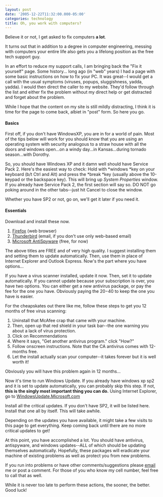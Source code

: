 ```yaml
---
layout: post
date: '2005-12-22T11:32:00.000-05:00'
categories: technology
title: Oh, you work with computers?
---
```


Believe it or not, I get asked to fix computers **a lot**.

It turns out that in addition to a degree in computer engineering, messing with computers your entire life also gets you a lifelong position as the free tech support guy.

In an effort to reduce my support calls, I am bringing back the "Fix it yourself" page. Some history... long ago (in "web" years) I had a page with some basic instructions on how to fix your PC. It was great--I would get a call with the usual symptoms (viruses, popups, sluggishness, yadda, yadda). I would then direct the caller to my website. They'd follow through the list and either fix the problem without my direct help or get distracted and forget about the problem.

While I hope that the content on my site is still mildly distracting, I think it is time for the page to come back, albiet in "post" form. So here you go.

#### Basics

First off, if you don't have WindowsXP, you are in for a world of pain. Most of the tips below will work for you should know that you are using an operating system with security analogous to a straw house with all the doors and windows open...on a windy day...in Kansas...during tornado season...with Dorothy.

So, you should have Windows XP and it damn well should have Service Pack 2. Here's the easiest way to check: Hold with *windows *key on your keyboard (b/t Ctrl and Alt) and press the *break *key (usually above the 10-keypad or the backspace key). This will bring up *System Properties* window. If you already have Service Pack 2, the first section will say so. DO NOT go poking around in the other tabs--just hit Cancel to close the window.

Whether you have SP2 or not, go on, we'll get it later if you need it.

#### Essentials

Download and install these now.

1. [Firefox](http://www.mozilla.com/firefox/) (web browser)
2. [Thunderbird](http://www.mozilla.com/thunderbird/) (email, if you don't use only web-based email)
3. [Microsoft AntiSpyware](http://www.microsoft.com/athome/security/spyware/software/default.mspx) (free, for now)

The above titles are FREE and of very high quality. I suggest installing them and setting them to update automatically. Then, use them in place of Internet Explorer and Outlook Express. Now's the part where you have options...

If you have a virus scanner installed, update it now. Then, set it to update automatically. If you cannot update because your subscription is over, you have two options. You can either get a new antivirus package, or pay the fee for the one you have. Obviously paying the $20-$40 to keep the one you have is easier. 

For the cheapskates out there like me, follow these steps to get you 12 months of free virus scanning:

1. Uninstall that McAfee crap that came with your machine.
2. Then, open up that red shield in your task bar--the one warning you about a lack of virus protection.
3. Click on Recommendations
4. Where it says, "Get another antivirus program." click "How?"
5. Follow onscreen instructions. Note that the CA antivirus comes with 12-months free.
6. Let the install actually scan your computer--it takes forever but it is well worth it!

Obviously you will have this problem again in 12 months...

Now it's time to run Windows Update. If you already have windows xp sp2 and it is set to update automatically, you can probably skip this step. If not, **this is the singly most important thing you can do.** Using Internet Explorer, go to [WindowsUpdate.Microsoft.com](http://windowsupdate.microsoft.com)

Install all the critical updates. If you don't have SP2, it will be listed here. Install that one all by itself. This will take awhile.

Depending on the updates you have available, it might take a few visits to this page to get everything. Keep coming back until there are no more critical updates to get!

At this point, you have accomplished a lot. You should have antivirus, antispyware, and windows updates--ALL of which should be updating themselves automatically. Hopefully, these packages will eradicate your machine of existing problems as well as protect you from new problems.

If you run into problems or have other comments/suggestions please [email ](mailto:mharen@gmail.com)me or post a comment. For those of you who know my cell number, feel free to call that as well.

While it is never too late to perform these actions, the sooner, the better. Good luck!